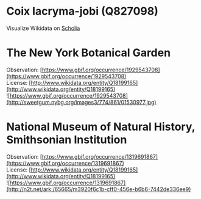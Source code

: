 
Coix lacryma-jobi (Q827098)
===========================
  
Visualize Wikidata on [Scholia](https://scholia.toolforge.org/taxon/Q827098)
# The New York Botanical Garden
  
Observation: [https://www.gbif.org/occurrence/1929543708](https://www.gbif.org/occurrence/1929543708)  
License: [http://www.wikidata.org/entity/Q18199165](http://www.wikidata.org/entity/Q18199165)  
![https://www.gbif.org/occurrence/1929543708](http://sweetgum.nybg.org/images3/774/861/01530977.jpg)
# National Museum of Natural History, Smithsonian Institution
  
Observation: [https://www.gbif.org/occurrence/1319691867](https://www.gbif.org/occurrence/1319691867)  
License: [http://www.wikidata.org/entity/Q18199165](http://www.wikidata.org/entity/Q18199165)  
![https://www.gbif.org/occurrence/1319691867](http://n2t.net/ark:/65665/m3920f6c1b-cff0-456e-b6b6-7442de336ee9)